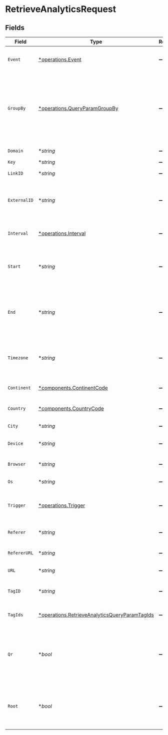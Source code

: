 # RetrieveAnalyticsRequest


## Fields

| Field                                                                                                                                                                                    | Type                                                                                                                                                                                     | Required                                                                                                                                                                                 | Description                                                                                                                                                                              | Example                                                                                                                                                                                  |
| ---------------------------------------------------------------------------------------------------------------------------------------------------------------------------------------- | ---------------------------------------------------------------------------------------------------------------------------------------------------------------------------------------- | ---------------------------------------------------------------------------------------------------------------------------------------------------------------------------------------- | ---------------------------------------------------------------------------------------------------------------------------------------------------------------------------------------- | ---------------------------------------------------------------------------------------------------------------------------------------------------------------------------------------- |
| `Event`                                                                                                                                                                                  | [*operations.Event](../../models/operations/event.md)                                                                                                                                    | :heavy_minus_sign:                                                                                                                                                                       | The type of event to retrieve analytics for. Defaults to `clicks`.                                                                                                                       |                                                                                                                                                                                          |
| `GroupBy`                                                                                                                                                                                | [*operations.QueryParamGroupBy](../../models/operations/queryparamgroupby.md)                                                                                                            | :heavy_minus_sign:                                                                                                                                                                       | The parameter to group the analytics data points by. Defaults to `count` if undefined. Note that `trigger` is deprecated (use `triggers` instead), but kept for backwards compatibility. |                                                                                                                                                                                          |
| `Domain`                                                                                                                                                                                 | **string*                                                                                                                                                                                | :heavy_minus_sign:                                                                                                                                                                       | The domain to filter analytics for.                                                                                                                                                      |                                                                                                                                                                                          |
| `Key`                                                                                                                                                                                    | **string*                                                                                                                                                                                | :heavy_minus_sign:                                                                                                                                                                       | The short link slug.                                                                                                                                                                     |                                                                                                                                                                                          |
| `LinkID`                                                                                                                                                                                 | **string*                                                                                                                                                                                | :heavy_minus_sign:                                                                                                                                                                       | The unique ID of the short link on Dub.                                                                                                                                                  |                                                                                                                                                                                          |
| `ExternalID`                                                                                                                                                                             | **string*                                                                                                                                                                                | :heavy_minus_sign:                                                                                                                                                                       | This is the ID of the link in the your database. Must be prefixed with 'ext_' when passed as a query parameter.                                                                          |                                                                                                                                                                                          |
| `Interval`                                                                                                                                                                               | [*operations.Interval](../../models/operations/interval.md)                                                                                                                              | :heavy_minus_sign:                                                                                                                                                                       | The interval to retrieve analytics for. If undefined, defaults to 24h.                                                                                                                   |                                                                                                                                                                                          |
| `Start`                                                                                                                                                                                  | **string*                                                                                                                                                                                | :heavy_minus_sign:                                                                                                                                                                       | The start date and time when to retrieve analytics from. Takes precedence over `interval`.                                                                                               |                                                                                                                                                                                          |
| `End`                                                                                                                                                                                    | **string*                                                                                                                                                                                | :heavy_minus_sign:                                                                                                                                                                       | The end date and time when to retrieve analytics from. If not provided, defaults to the current date. Takes precedence over `interval`.                                                  |                                                                                                                                                                                          |
| `Timezone`                                                                                                                                                                               | **string*                                                                                                                                                                                | :heavy_minus_sign:                                                                                                                                                                       | The IANA time zone code for aligning timeseries granularity (e.g. America/New_York). Defaults to UTC.                                                                                    | America/New_York                                                                                                                                                                         |
| `Continent`                                                                                                                                                                              | [*components.ContinentCode](../../models/components/continentcode.md)                                                                                                                    | :heavy_minus_sign:                                                                                                                                                                       | The continent to retrieve analytics for.                                                                                                                                                 |                                                                                                                                                                                          |
| `Country`                                                                                                                                                                                | [*components.CountryCode](../../models/components/countrycode.md)                                                                                                                        | :heavy_minus_sign:                                                                                                                                                                       | The country to retrieve analytics for.                                                                                                                                                   |                                                                                                                                                                                          |
| `City`                                                                                                                                                                                   | **string*                                                                                                                                                                                | :heavy_minus_sign:                                                                                                                                                                       | The city to retrieve analytics for.                                                                                                                                                      | New York                                                                                                                                                                                 |
| `Device`                                                                                                                                                                                 | **string*                                                                                                                                                                                | :heavy_minus_sign:                                                                                                                                                                       | The device to retrieve analytics for.                                                                                                                                                    | Desktop                                                                                                                                                                                  |
| `Browser`                                                                                                                                                                                | **string*                                                                                                                                                                                | :heavy_minus_sign:                                                                                                                                                                       | The browser to retrieve analytics for.                                                                                                                                                   | Chrome                                                                                                                                                                                   |
| `Os`                                                                                                                                                                                     | **string*                                                                                                                                                                                | :heavy_minus_sign:                                                                                                                                                                       | The OS to retrieve analytics for.                                                                                                                                                        | Windows                                                                                                                                                                                  |
| `Trigger`                                                                                                                                                                                | [*operations.Trigger](../../models/operations/trigger.md)                                                                                                                                | :heavy_minus_sign:                                                                                                                                                                       | The trigger to retrieve analytics for. If undefined, return both QR and link clicks.                                                                                                     |                                                                                                                                                                                          |
| `Referer`                                                                                                                                                                                | **string*                                                                                                                                                                                | :heavy_minus_sign:                                                                                                                                                                       | The referer to retrieve analytics for.                                                                                                                                                   | google.com                                                                                                                                                                               |
| `RefererURL`                                                                                                                                                                             | **string*                                                                                                                                                                                | :heavy_minus_sign:                                                                                                                                                                       | The full referer URL to retrieve analytics for.                                                                                                                                          | https://dub.co/blog                                                                                                                                                                      |
| `URL`                                                                                                                                                                                    | **string*                                                                                                                                                                                | :heavy_minus_sign:                                                                                                                                                                       | The URL to retrieve analytics for.                                                                                                                                                       |                                                                                                                                                                                          |
| `TagID`                                                                                                                                                                                  | **string*                                                                                                                                                                                | :heavy_minus_sign:                                                                                                                                                                       | Deprecated. Use `tagIds` instead. The tag ID to retrieve analytics for.                                                                                                                  |                                                                                                                                                                                          |
| `TagIds`                                                                                                                                                                                 | [*operations.RetrieveAnalyticsQueryParamTagIds](../../models/operations/retrieveanalyticsqueryparamtagids.md)                                                                            | :heavy_minus_sign:                                                                                                                                                                       | The tag IDs to retrieve analytics for.                                                                                                                                                   |                                                                                                                                                                                          |
| `Qr`                                                                                                                                                                                     | **bool*                                                                                                                                                                                  | :heavy_minus_sign:                                                                                                                                                                       | Deprecated. Use the `trigger` field instead. Filter for QR code scans. If true, filter for QR codes only. If false, filter for links only. If undefined, return both.                    |                                                                                                                                                                                          |
| `Root`                                                                                                                                                                                   | **bool*                                                                                                                                                                                  | :heavy_minus_sign:                                                                                                                                                                       | Filter for root domains. If true, filter for domains only. If false, filter for links only. If undefined, return both.                                                                   |                                                                                                                                                                                          |